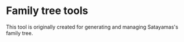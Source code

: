 Family tree tools
=================

This tool is originally created for generating and managing Satayamas's family tree.
